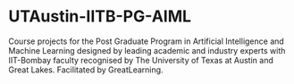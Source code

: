 # UTAustin-IITB-PG-AIML
Course projects for the Post Graduate Program in Artificial Intelligence and Machine Learning designed by leading academic and industry experts with IIT-Bombay faculty recognised by The University of Texas at Austin and Great Lakes. Facilitated by GreatLearning.
